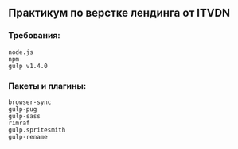 ## Практикум по верстке лендинга от ITVDN

### Требования:
    node.js
    npm
    gulp v1.4.0

### Пакеты и плагины:
    browser-sync
    gulp-pug
    gulp-sass
    rimraf
    gulp.spritesmith
    gulp-rename



